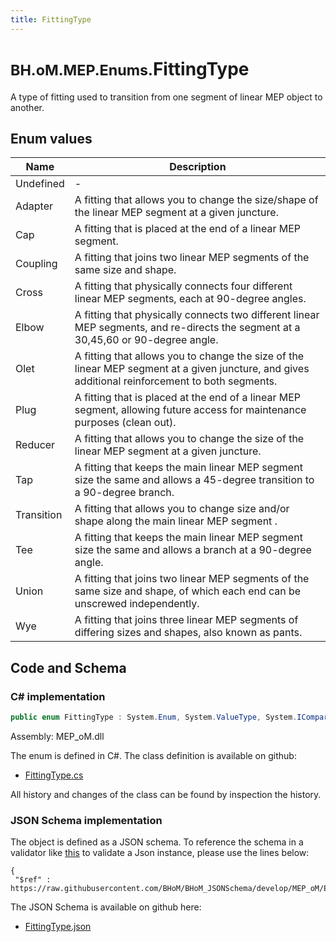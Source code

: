 ```yaml
---
title: FittingType
---
```


# <small>BH.oM.MEP.Enums.</small>**FittingType**

A type of fitting used to transition from one segment of linear MEP object to another.

## Enum values

| Name            | Description                                                    |
|-----------------|----------------------------------------------------------------|
| Undefined |  -  |
| Adapter |  A fitting that allows you to change the size/shape of the linear MEP segment at a given juncture.  |
| Cap |  A fitting that is placed at the end of a linear MEP segment.  |
| Coupling |  A fitting that joins two linear MEP segments of the same size and shape.  |
| Cross |  A fitting that physically connects four different linear MEP segments, each at 90-degree angles.  |
| Elbow |  A fitting that physically connects two different linear MEP segments, and re-directs the segment at a 30,45,60 or 90-degree angle.  |
| Olet |  A fitting that allows you to change the size of the linear MEP segment at a given juncture, and gives additional reinforcement to both segments.  |
| Plug |  A fitting that is placed at the end of a linear MEP segment, allowing future access for maintenance purposes (clean out).  |
| Reducer |  A fitting that allows you to change the size of the linear MEP segment at a given juncture.  |
| Tap |  A fitting that keeps the main linear MEP segment size the same and allows a 45-degree transition to a 90-degree branch.  |
| Transition |  A fitting that allows you to change size and/or shape along the main linear MEP segment .  |
| Tee |  A fitting that keeps the main linear MEP segment size the same and allows a branch at a 90-degree angle.  |
| Union |  A fitting that joins two linear MEP segments of the same size and shape, of which each end can be unscrewed independently.  |
| Wye |  A fitting that joins three linear MEP segments of differing sizes and shapes, also known as pants.  |


## Code and Schema

### C# implementation

``` C# title="C#"
public enum FittingType : System.Enum, System.ValueType, System.IComparable, System.ISpanFormattable, System.IFormattable, System.IConvertible
```

Assembly: MEP_oM.dll

The enum is defined in C#. The class definition is available on github:

- [FittingType.cs](https://github.com/BHoM/BHoM/blob/develop/MEP_oM/Enums\FittingType.cs)

All history and changes of the class can be found by inspection the history.
### JSON Schema implementation

The object is defined as a JSON schema. To reference the schema in a validator like [this](https://www.jsonschemavalidator.net/) to validate a Json instance, please use the lines below:

``` { .json .copy .select } title="JSON Schema"
{
 "$ref" : https://raw.githubusercontent.com/BHoM/BHoM_JSONSchema/develop/MEP_oM/Enums/FittingType.json}
```

The JSON Schema is available on github here:

- [FittingType.json](https://github.com/BHoM/BHoM_JSONSchema/blob/develop/MEP_oM/Enums/FittingType.json)
